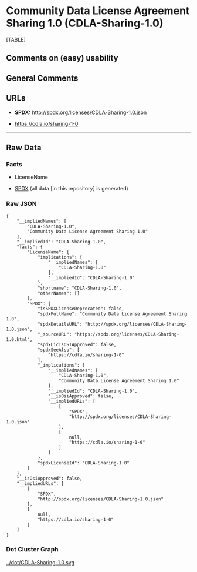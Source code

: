 Community Data License Agreement Sharing 1.0 (CDLA-Sharing-1.0)
===============================================================

[TABLE]

Comments on (easy) usability
----------------------------

General Comments
----------------

URLs
----

-   **SPDX:** http://spdx.org/licenses/CDLA-Sharing-1.0.json

-   https://cdla.io/sharing-1-0

------------------------------------------------------------------------

Raw Data
--------

### Facts

-   LicenseName

-   [SPDX](https://spdx.org/licenses/CDLA-Sharing-1.0.html "SPDX") (all
    data \[in this repository\] is generated)

### Raw JSON

    {
        "__impliedNames": [
            "CDLA-Sharing-1.0",
            "Community Data License Agreement Sharing 1.0"
        ],
        "__impliedId": "CDLA-Sharing-1.0",
        "facts": {
            "LicenseName": {
                "implications": {
                    "__impliedNames": [
                        "CDLA-Sharing-1.0"
                    ],
                    "__impliedId": "CDLA-Sharing-1.0"
                },
                "shortname": "CDLA-Sharing-1.0",
                "otherNames": []
            },
            "SPDX": {
                "isSPDXLicenseDeprecated": false,
                "spdxFullName": "Community Data License Agreement Sharing 1.0",
                "spdxDetailsURL": "http://spdx.org/licenses/CDLA-Sharing-1.0.json",
                "_sourceURL": "https://spdx.org/licenses/CDLA-Sharing-1.0.html",
                "spdxLicIsOSIApproved": false,
                "spdxSeeAlso": [
                    "https://cdla.io/sharing-1-0"
                ],
                "_implications": {
                    "__impliedNames": [
                        "CDLA-Sharing-1.0",
                        "Community Data License Agreement Sharing 1.0"
                    ],
                    "__impliedId": "CDLA-Sharing-1.0",
                    "__isOsiApproved": false,
                    "__impliedURLs": [
                        [
                            "SPDX",
                            "http://spdx.org/licenses/CDLA-Sharing-1.0.json"
                        ],
                        [
                            null,
                            "https://cdla.io/sharing-1-0"
                        ]
                    ]
                },
                "spdxLicenseId": "CDLA-Sharing-1.0"
            }
        },
        "__isOsiApproved": false,
        "__impliedURLs": [
            [
                "SPDX",
                "http://spdx.org/licenses/CDLA-Sharing-1.0.json"
            ],
            [
                null,
                "https://cdla.io/sharing-1-0"
            ]
        ]
    }

### Dot Cluster Graph

[../dot/CDLA-Sharing-1.0.svg](../dot/CDLA-Sharing-1.0.svg "../dot/CDLA-Sharing-1.0.svg")
